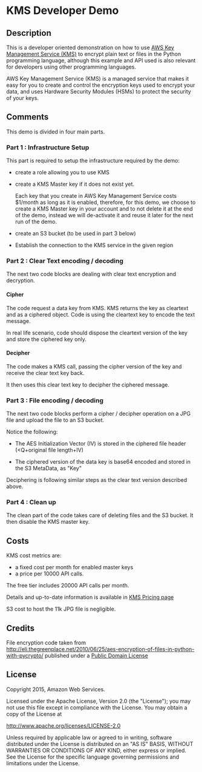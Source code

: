 # KMS Developer Demo

## Description

This is a developer oriented demonstration on how to use [AWS Key Management Service (KMS)]( https://aws.amazon.com/kms/) to encrypt plain text or files in the Python programming language, although this example and API used is also relevant for developers using other programming languages.

AWS Key Management Service (KMS) is a managed service that makes it easy for you to create and control the encryption keys used to encrypt your data, and uses Hardware Security Modules (HSMs) to protect the security of your keys.

## Comments

This demo is divided in four main parts.

### Part 1 : Infrastructure Setup

This part is required to setup the infrastructure required by the demo:
- create a role allowing you to use KMS  

- create a KMS Master key if it does not exist yet.  

  Each key that you create in AWS Key Management Service costs $1/month as long as it is enabled, therefore, for this demo, we choose to create a KMS Master key in your account and to not delete it at the end of the demo, instead we will de-activate it and reuse it later for the next run of the demo.  

- create an S3 bucket (to be used in part 3 below)
- Establish the connection to the KMS service in the given region

### Part 2 : Clear Text encoding / decoding

The next two code blocks are dealing with clear text encryption and decryption.

#### Cipher

The code request a data key from KMS.  KMS returns the key as cleartext and as a ciphered object.  Code is using the cleartext key to encode the text message.  

In real life scenario, code should dispose the cleartext version of the key and store the ciphered key only.

#### Decipher

The code makes a KMS call, passing the cipher version of the key and receive the clear text key back.

It then uses this clear text key to decipher the ciphered message.

### Part 3 : File encoding / decoding

The next two code blocks perform a cipher / decipher operation on a JPG file and upload the file to an S3 bucket.

Notice the following:

- The AES Initialization Vector (IV) is stored in the ciphered file header (<Q+original file length+IV)

- The ciphered version of the data key is base64 encoded and stored in the S3 MetaData, as "Key"

Deciphering is following similar steps as the clear text version described above.  

### Part 4 : Clean up

The clean part of the code takes care of deleting files and the S3 bucket.  It then disable the KMS master key.

## Costs

KMS cost metrics are:
- a fixed cost per month for enabled master keys
- a price per 10000 API calls.

The free tier includes 20000 API calls per month.

Details and up-to-date information is available in [KMS Pricing page](https://aws.amazon.com/kms/pricing/)

S3 cost to host the 11k JPG file is negligible.

## Credits

File encryption code taken from http://eli.thegreenplace.net/2010/06/25/aes-encryption-of-files-in-python-with-pycrypto/ published under a [Public Domain License](http://unlicense.org)

## License

Copyright 2015, Amazon Web Services.

Licensed under the Apache License, Version 2.0 (the "License");
you may not use this file except in compliance with the License.
You may obtain a copy of the License at

 http://www.apache.org/licenses/LICENSE-2.0

Unless required by applicable law or agreed to in writing, software
distributed under the License is distributed on an "AS IS" BASIS,
WITHOUT WARRANTIES OR CONDITIONS OF ANY KIND, either express or implied.
See the License for the specific language governing permissions and
limitations under the License.
